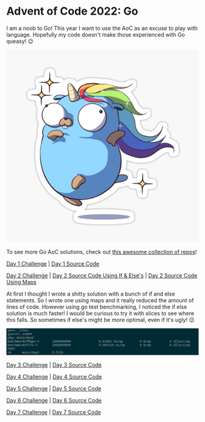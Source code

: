 # Advent of Code 2022: Go

I am a noob to Go! This year I want to use the AoC as an excuse to play with language. Hopefully my code doesn't make those experienced with Go queasy! :wink:

![Go Unicorn](./resources/go_unicorn.jpg)

To see more Go AoC solutions, check out [this awesome collection of repos](https://github.com/Bogdanp/awesome-advent-of-code/blob/master/README.md#go)!

[Day 1 Challenge](https://adventofcode.com/2022/day/1) | [Day 1 Source Code](./day1/day1.go) 

[Day 2 Challenge](https://adventofcode.com/2022/day/2) | [Day 2 Source Code Using If & Else's](./day2/day2.go) |  [Day 2 Source Code Using Maps](./day2/day2_maps.go) 

At first I thought I wrote a shitty solution with a bunch of if and else statements. So I wrote one using maps and it really reduced the amount of lines of code. However using go test benchmarking, I noticed the if else solution is much faster! I would be curious to try it with slices to see where this falls. So sometimes if else's might be more optimal, even if it's ugly! :wink:

![Screenshot of benchmarking](./resources/day2_benchmarking.png)

[Day 3 Challenge](https://adventofcode.com/2022/day/3) | [Day 3 Source Code](./day3/day3.go) 

[Day 4 Challenge](https://adventofcode.com/2022/day/4) | [Day 4 Source Code](./day4/day4.go) 

[Day 5 Challenge](https://adventofcode.com/2022/day/5) | [Day 5 Source Code](./day5/day5.go) 

[Day 6 Challenge](https://adventofcode.com/2022/day/6) | [Day 6 Source Code](./day6/day6.go) 

[Day 7 Challenge](https://adventofcode.com/2022/day/7) | [Day 7 Source Code](./day7/day7.go) 

